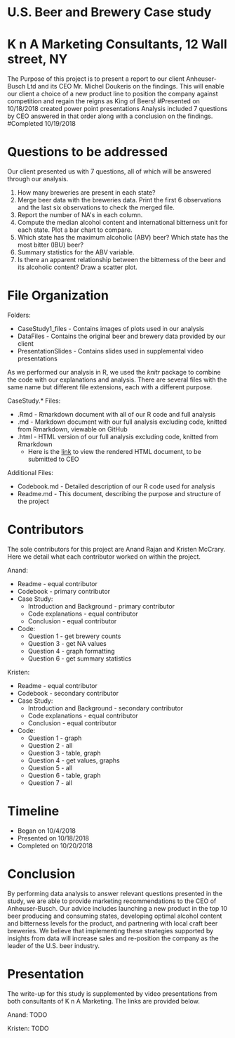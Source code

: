 # U.S. Beer and Brewery Case study
# K n A Marketing Consultants, 12 Wall street, NY

The Purpose of this project is to present a report to our client Anheuser-Busch Ltd and its CEO Mr. Michel Doukeris on the findings.
This will enable our client a choice of a new product line to position the company against competition and regain the reigns as King of Beers!
#Presented on 10/18/2018
created power point presentations
Analysis included 7 questions by CEO answered in that order
along with a conclusion on the findings.
#Completed 10/19/2018

# Questions to be addressed

Our client presented us with 7 questions, all of which will be answered through our analysis.

1.	How many breweries are present in each state?
2.	Merge beer data with the breweries data. Print the first 6 observations and the last six observations to check the merged file.
3.	Report the number of NA's in each column.
4.	Compute the median alcohol content and international bitterness unit for each state. Plot a bar chart to compare.
5.	Which state has the maximum alcoholic (ABV) beer? Which state has the most bitter (IBU) beer?
6.	Summary statistics for the ABV variable.
7.	Is there an apparent relationship between the bitterness of the beer and its alcoholic content? Draw a scatter plot.

# File Organization

Folders:
* CaseStudy1_files - Contains images of plots used in our analysis
* DataFiles - Contains the original beer and brewery data provided by our client
* PresentationSlides - Contains slides used in supplemental video presentations

As we performed our analysis in R, we used the *knitr* package to combine the code with our explanations and analysis. There are several files with the same name but different file extensions, each with a different purpose.

CaseStudy.* Files:
* .Rmd - Rmarkdown document with all of our R code and full analysis
* .md - Markdown document with our full analysis excluding code, knitted from Rmarkdown, viewable on GitHub
* .html - HTML version of our full analysis excluding code, knitted from Rmarkdown
	* Here is the [link](http://htmlpreview.github.io/?https://github.com/mccraryk/MSDS6306-CaseStudy1/blob/master/CaseStudy1.html) to view the rendered HTML document, to be submitted to CEO

Additional Files:
* Codebook.md - Detailed description of our R code used for analysis
* Readme.md - This document, describing the purpose and structure of the project

# Contributors

The sole contributors for this project are Anand Rajan and Kristen McCrary. Here we detail what each contributor worked on within the project.

Anand:

* Readme - equal contributor
* Codebook - primary contributor
* Case Study:
	* Introduction and Background - primary contributor
	* Code explanations - equal contributor
	* Conclusion - equal contributor
* Code:
	* Question 1 - get brewery counts
	* Question 3 - get NA values
	* Question 4 - graph formatting
	* Question 6 - get summary statistics

Kristen:

* Readme - equal contributor
* Codebook - secondary contributor
* Case Study:
	* Introduction and Background - secondary contributor
	* Code explanations - equal contributor
	* Conclusion - equal contributor
* Code:
	* Question 1 - graph
	* Question 2 - all
	* Question 3 - table, graph
	* Question 4 - get values, graphs
	* Question 5 - all
	* Question 6 - table, graph
	* Question 7 - all

# Timeline

* Began on 10/4/2018
* Presented on 10/18/2018
* Completed on 10/20/2018

# Conclusion

By performing data analysis to answer relevant questions presented in the study, we are able to provide marketing recommendations to the CEO of Anheuser-Busch. Our advice includes launching a new product in the top 10 beer producing and consuming states, developing optimal alcohol content and bitterness levels for the product, and partnering with local craft beer breweries. We believe that implementing these strategies supported by insights from data will increase sales and re-position the company as the leader of the U.S. beer industry.

# Presentation

The write-up for this study is supplemented by video presentations from both consultants of K n A Marketing. The links are provided below.

Anand: TODO

Kristen: TODO
